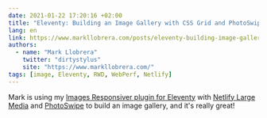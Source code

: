 ```yaml
---
date: 2021-01-22 17:20:16 +02:00
title: "Eleventy: Building an Image Gallery with CSS Grid and PhotoSwipe"
lang: en
link: https://www.markllobrera.com/posts/eleventy-building-image-gallery-photoswipe/
authors:
  - name: "Mark Llobrera"
    twitter: "dirtystylus"
    site: "https://www.markllobrera.com/"
tags: [image, Eleventy, RWD, WebPerf, Netlify]
---
```


Mark is using my [Images Responsiver plugin for Eleventy](https://nhoizey.github.io/images-responsiver/eleventy-plugin-images-responsiver/) with [Netlify Large Media](https://www.netlify.com/products/large-media/) and [PhotoSwipe](https://photoswipe.com/) to build an image gallery, and it's really great!